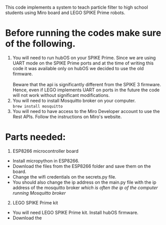 This code implements a system to teach particle filter to high school students using Miro board and LEGO SPIKE Prime robots. 
 </br>
 
# Before running the codes make sure of the following.
1. You will need to run hubOS on your SPIKE Prime. Since we are using UART mode on the SPIKE Prime ports and at the time of writing this code it was available only on hubOS we decided to use the old firmware. </br> </br> Beware that the api is significantly different from the SPIKE 3 firmware. Hence, even if LEGO implements UART on ports in the future the code will not work without significant modifications.
2. You will need to install Mosquitto broker on your computer. </br>
  <code>brew install mosquitto </code>
3. You will need to have access to the Miro Developer account to use the Rest APIs. Follow the instructions on Miro's website. 

# Parts needed:
1. ESP8266 microcontroller board 
  * Install micropython in ESP8266. 
  * Download the files from the ESP8266 folder and save them on the board. 
  * Change the wifi credentials on the secrets.py file. 
  * You should also change the ip address on the main.py file with the ip address of the mosquitto broker <i> which is often the ip of the computer running Mosquitto broker</i>
  
2. LEGO SPIKE Prime kit
 * You will need LEGO SPIKE Prime kit. Install hubOS firmware. 
 * Download the 
